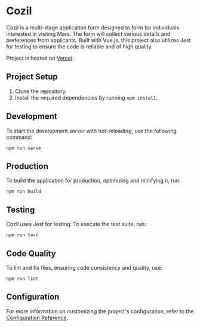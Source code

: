# Cozil

Cozil is a multi-stage application form designed to form for individuals interested in
visiting Mars. The form will collect various details and preferences from applicants. Built with Vue.js, this project also utilizes Jest for testing to ensure the code is reliable and of high quality.


Project is hosted on [Vercel](https://cozil-mars-form.vercel.app/)

## Project Setup

1. Clone the repository.
2. Install the required dependencies by running `npm install`.

## Development

To start the development server with hot-reloading, use the following command:
```
npm run serve
```
## Production

To build the application for production, optimizing and minifying it, run:
```
npm run build
```
## Testing

Cozil uses Jest for testing. To execute the test suite, run:
```
npm run test
```
## Code Quality

To lint and fix files, ensuring code consistency and quality, use:
```
npm run lint
```
## Configuration

For more information on customizing the project's configuration, refer to the [Configuration Reference](https://cli.vuejs.org/config/).